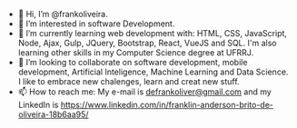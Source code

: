 - 👋 Hi, I’m @frankoliveira.
- 👀 I’m interested in software Development. 
- 🌱 I’m currently learning web development with: HTML, CSS, JavaScript, Node, Ajax, Gulp, JQuery, Bootstrap, React, VueJS and SQL. 
  I'm also learning other skills in my Computer Science degree at UFRRJ.
- 💞️ I’m looking to collaborate on software development, mobile development, Artificial Inteligence, Machine Learning and Data Science. I like to embrace new chalenges,
  learn and creat new stuff.
- 📫 How to reach me: My e-mail is defrankoliver@gmail.com and my LinkedIn is https://www.linkedin.com/in/franklin-anderson-brito-de-oliveira-18b6aa95/

<!---
frankoliveira/frankoliveira is a ✨ special ✨ repository because its `README.md` (this file) appears on your GitHub profile.
You can click the Preview link to take a look at your changes.
--->
